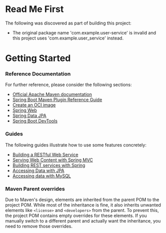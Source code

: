 # Read Me First
The following was discovered as part of building this project:

* The original package name 'com.example.user-service' is invalid and this project uses 'com.example.user_service' instead.

# Getting Started

### Reference Documentation
For further reference, please consider the following sections:

* [Official Apache Maven documentation](https://maven.apache.org/guides/index.html)
* [Spring Boot Maven Plugin Reference Guide](https://docs.spring.io/spring-boot/3.4.3/maven-plugin)
* [Create an OCI image](https://docs.spring.io/spring-boot/3.4.3/maven-plugin/build-image.html)
* [Spring Web](https://docs.spring.io/spring-boot/3.4.3/reference/web/servlet.html)
* [Spring Data JPA](https://docs.spring.io/spring-boot/3.4.3/reference/data/sql.html#data.sql.jpa-and-spring-data)
* [Spring Boot DevTools](https://docs.spring.io/spring-boot/3.4.3/reference/using/devtools.html)

### Guides
The following guides illustrate how to use some features concretely:

* [Building a RESTful Web Service](https://spring.io/guides/gs/rest-service/)
* [Serving Web Content with Spring MVC](https://spring.io/guides/gs/serving-web-content/)
* [Building REST services with Spring](https://spring.io/guides/tutorials/rest/)
* [Accessing Data with JPA](https://spring.io/guides/gs/accessing-data-jpa/)
* [Accessing data with MySQL](https://spring.io/guides/gs/accessing-data-mysql/)

### Maven Parent overrides

Due to Maven's design, elements are inherited from the parent POM to the project POM.
While most of the inheritance is fine, it also inherits unwanted elements like `<license>` and `<developers>` from the parent.
To prevent this, the project POM contains empty overrides for these elements.
If you manually switch to a different parent and actually want the inheritance, you need to remove those overrides.


